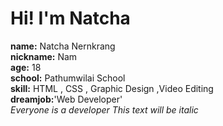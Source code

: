 # Hi! I'm Natcha

<b>name:</b> Natcha Nernkrang <br>
<b>nickname:</b> Nam <br>
<b>age:</b> 18 <br>
<b>school:</b> Pathumwilai School <br>
<b>skill:</b> HTML , CSS , Graphic Design ,Video Editing <br>
<b>dreamjob:</b>'Web Developer' <br>
*Everyone is a developer*
*This text will be italic*
<!---
kevzen96/kevzen96 is a ✨ special ✨ repository because its `README.md` (this file) appears on your GitHub profile.
You can click the Preview link to take a look at your changes.
--->
